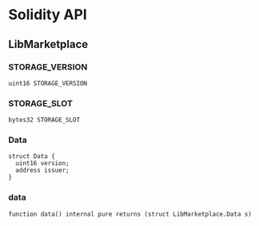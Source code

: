 # Solidity API

## LibMarketplace

### STORAGE_VERSION

```solidity
uint16 STORAGE_VERSION
```

### STORAGE_SLOT

```solidity
bytes32 STORAGE_SLOT
```

### Data

```solidity
struct Data {
  uint16 version;
  address issuer;
}
```

### data

```solidity
function data() internal pure returns (struct LibMarketplace.Data s)
```

